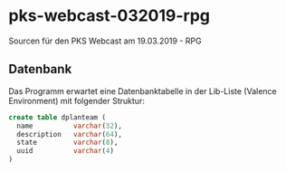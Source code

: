 # pks-webcast-032019-rpg
Sourcen für den PKS Webcast am 19.03.2019 - RPG

## Datenbank
Das Programm erwartet eine Datenbanktabelle in der Lib-Liste (Valence Environment) mit folgender Struktur:

  ```sql
  create table dplanteam (
    name          varchar(32), 
    description   varchar(64), 
    state         varchar(8), 
    uuid          varchar(4)
  )                               
                                                                      
